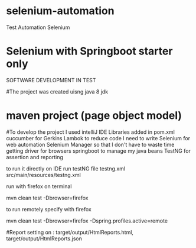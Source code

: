 # selenium-automation

Test Automation Selenium 

# Selenium with Springboot starter only

SOFTWARE DEVELOPMENT IN TEST

#The project was created uisng java 8 jdk

# maven project (page object model)

#To develop the project I used intelliJ IDE
Libraries added in pom.xml
cuccumber for Gerkins
Lambok to reduce code I need to write
Selenium for web automation
Selenium Manager so that I don't have to waste time getting driver for browsers
springboot to manage my java beans
TestNG for assertion and reporting

to run it directly on IDE
run testNG file
testng.xml
src/main/resources/testng.xml


run with firefox on terminal

mvn clean test -Dbrowser=firefox


to run remotely specify  with firefox

mvn clean test -Dbrowser=firefox -Dspring.profiles.active=remote

#Report setting on : target/output/HtmlReports.html, target/output/HtmlReports.json










